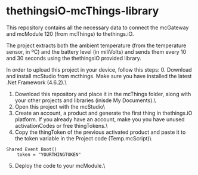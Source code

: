# thethingsiO-mcThings-library

This repository contains all the necessary data to connect the mcGateway and mcModule 120 (from mcThings) to thethings.iO.

The project extracts both the ambient temperature (from the temperature sensor, in ºC) and the battery level (in miliVolts) and sends them every 10 and 30 seconds using the thethingsiO provided library.

In order to upload this project in your device, follow this steps:
0. Download and install mcStudio from mcthings. Make sure you have installed the latest .Net Framework (4.6.2).\\
1. Download this repository and place it in the mcThings folder, along with your other projects and libraries (inisde My Documents).\\
2. Open this project with the mcStudio\\
3. Create an account, a product and generate the first thing in thethings.iO platform. If you already have an account, make you you have unused activationCodes or free thingTokens.\\
4. Copy the thingToken of the previous activated product and paste it to the token variable in the Project code (Temp.mcScript)\\
```
Shared Event Boot()
    token = "YOURTHINGTOKEN"
```
5. Deploy the code to your mcModule.\\

